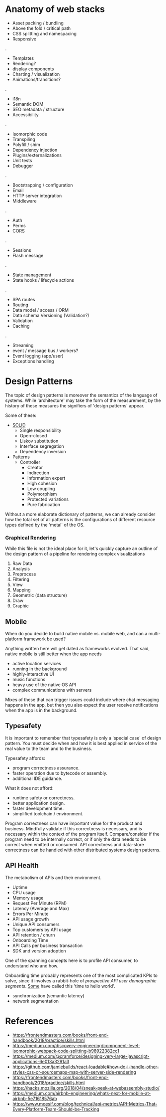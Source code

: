 # Anatomy of web stacks


* Asset packing / bundling
* Above the fold / critical path
* CSS splitting and namespacing
* Responsive

.

* Templates
* Rendering?
* display components
* Charting / visualization
* Animations/transitions?

.

* i18n
* Semantic DOM
* SEO metadata / structure
* Accessibility

.

* Isomorphic code
* Transpiling
* Polyfill / shim
* Dependency injection
* Plugins/externalizations 
* Unit tests
* Debugger

.

* Bootstrapping / configuration
* Email
* HTTP server integration
* Middleware

.

* Auth
* Perms
* CORS

.

* Sessions
* Flash message 

.

* State management
* State hooks / lifecycle actions

.

* SPA routes
* Routing
* Data model / access / ORM
* Data schema Versioning (Validation?)
* Validation
* Caching

.

* Streaming
* event / message bus / workers?
* Event logging (app/user)
* Exceptions handling


# Design Patterns

The topic of design patterns is moreover the semantics of the language of systems.  While 'architecture' may take the form of the measurement, by the history of these measures the signifiers of 'design patterns' appear.  

Some of these:

* [SOLID](https://en.wikipedia.org/wiki/SOLID)
  * Single responsibility
  * Open–closed
  * Liskov substitution
  * Interface segregation
  * Dependency inversion
* Patterns
  * Controller
    * Creator
    * Indirection
    * Information expert
    * High cohesion
    * Low coupling
    * Polymorphism
    * Protected variations
    * Pure fabrication

Without a more elaborate dictionary of patterns, we can already consider how the total set of all patterns is the configurations of different resource types defined by the 'metal' of the OS.

### Graphical Rendering

While this file is not the ideal place for it, let's quickly capture an outline of the design pattern of a pipeline for rendering complex visualizations 

1. Raw Data 
1. Analysis 
1. Preprocess 
1. Filtering 
1. View 
1. Mapping 
1. Geometric (data structure) 
1. Draw 
1. Graphic

## Mobile

When do you decide to build native mobile vs. mobile web, and can a multi-platform framework be used? 

Anything written here will get dated as frameworks evolved.  That said, native mobile is still better when the app needs

* active location services
* running in the background
* highly-interactive UI
* music functions
* heavy use of the native OS API
* complex communications with servers

Mixes of these that can trigger issues could include where chat messaging happens in the app, but then you also expect the user receive notifications when the app is in the background.


## Typesafety

It is important to remember that typesafety is only a 'special case' of design pattern.  You must decide when and how it is best applied in service of the real value to the team and to the business.

Typesafety affords:

* program correctness assurance.
* faster operation due to bytecode or assembly.
* additional IDE guidance.

What it does not afford:

* runtime safety or correctness.
* better application design.
* faster development time.
* simplified toolchain / environment.

Program correctness can have important value for the product and business.  Mindfully validate if this correctness is necessary, and is necessary within the context of the program itself.  Compare/consider if the program need to be internally correct, or if only the data needs to be correct when emitted or consumed.  API correctness and data-store correctness can be handled with other distributed systems design patterns.

## API Health

The metabolism of APIs and their environment.

* Uptime
* CPU usage
* Memory usage
* Request Per Minute (RPM)
* Latency (Average and Max)
* Errors Per Minute
* API usage growth
* Unique API consumers
* Top customers by API usage
* API retention / churn
* Onboarding Time
* API Calls per business transaction
* SDK and version adoption

One of the spanning concepts here is to profile API consumer, to understand who and how. 

Onboarding time probably represents one of the most complicated KPIs to solve, since it involves a rabbit-hole of _prospective API user demographic segments_.  [Some](https://www.moesif.com/blog/technical/api-metrics/API-Metrics-That-Every-Platform-Team-Should-be-Tracking/#) have called this 'time to hello world'.

* synchronization (semantic latency)
* network segmentation


# References
* https://frontendmasters.com/books/front-end-handbook/2018/practice/skills.html
* https://medium.com/discovery-engineering/component-level-isomorphic-webpack-code-splitting-b98922382cc1
* https://medium.com/@cramforce/designing-very-large-javascript-applications-6e013a3291a3
* https://github.com/jamiebuilds/react-loadable#how-do-i-handle-other-styles-css-or-sourcemaps-map-with-server-side-rendering
* https://frontendmasters.com/books/front-end-handbook/2018/practice/skills.html
* https://hacks.mozilla.org/2018/04/sneak-peek-at-webassembly-studio/
* https://medium.com/airbnb-engineering/whats-next-for-mobile-at-airbnb-5e71618576ab
* https://www.moesif.com/blog/technical/api-metrics/API-Metrics-That-Every-Platform-Team-Should-be-Tracking
